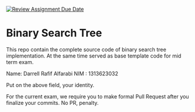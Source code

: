 [![Review Assignment Due Date](https://classroom.github.com/assets/deadline-readme-button-22041afd0340ce965d47ae6ef1cefeee28c7c493a6346c4f15d667ab976d596c.svg)](https://classroom.github.com/a/LXIEJ7jv)
# Binary Search Tree

This repo contain the complete source code of binary search tree implementation. At the same time served as base template code for mid term exam. 

Name: Darrell Rafif Alfarabi
NIM : 1313623032

Put on the above field, your identity. 

For the current exam, we require you to make formal Pull Request after you finalize your commits. No PR, penalty.